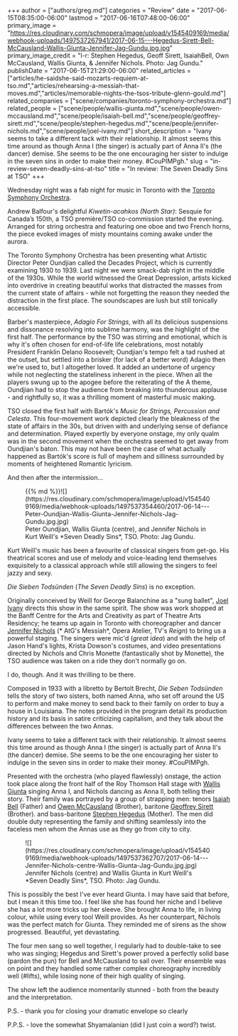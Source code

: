 +++
author = ["authors/greg.md"]
categories = "Review"
date = "2017-06-15T08:35:00-06:00"
lastmod = "2017-06-16T07:48:00-06:00"
primary_image = "https://res.cloudinary.com/schmopera/image/upload/v1545409169/media/webhook-uploads/1497537267941/2017-06-15---Hegedus-Sirett-Bell-McCausland-Wallis-Giunta-Jennifer-Jag-Gundu.jpg.jpg"
primary_image_credit = "l-r: Stephen Hegedus, Geoff Sirett, IsaiahBell, Own McCausland, Wallis Giunta, & Jennifer Nichols. Photo: Jag Gundu."
publishDate = "2017-06-15T21:29:00-06:00"
related_articles = ["articles/he-saidshe-said-mozarts-requiem-at-tso.md","articles/rehearsing-a-messiah-that-moves.md","articles/memorable-nights-the-tsos-tribute-glenn-gould.md"]
related_companies = ["scene/companies/toronto-symphony-orchestra.md"]
related_people = ["scene/people/wallis-giunta.md","scene/people/owen-mccausland.md","scene/people/isaiah-bell.md","scene/people/geoffrey-sirett.md","scene/people/stephen-hegedus.md","scene/people/jennifer-nichols.md","scene/people/joel-ivany.md"]
short_description = "Ivany seems to take a different tack with their relationship. It almost seems this time around as though Anna I (the singer) is actually part of Anna II&#039;s (the dancer) demise. She seems to be the one encouraging her sister to indulge in the seven sins in order to make their money. #CouPIMPgh."
slug = "in-review-seven-deadly-sins-at-tso"
title = "In review: The Seven Deadly Sins at TSO"
+++

Wednesday night was a fab night for music in Toronto with the [Toronto Symphony Orchestra](/scene/companies/toronto-symphony-orchestra/).

Andrew Balfour's delightful *Kiwetin-acahkos (North Star)*: Sesquie for Canada’s 150th, a TSO première/TSO co-commission started the evening. Arranged for string orchestra and featuring one oboe and two French horns, the piece evoked images of misty mountains coming awake under the aurora.

The Toronto Symphony Orchestra has been presenting what Artistic Director Peter Oundjian called the Decades Project, which is currently examining 1930 to 1939. Last night we were smack-dab right in the middle of the 1930s. While the world witnessed the Great Depression, artists kicked into overdrive in creating beautiful works that distracted the masses from the current state of affairs - while not forgetting the reason they needed the distraction in the first place. The soundscapes are lush but still tonically accessible.

Barber's masterpiece, *Adagio For Strings*, with all its delicious suspensions and dissonance resolving into sublime harmony, was the highlight of the first half. The performance by the TSO was stirring and emotional, which is why it's often chosen for end-of-life life celebrations, most notably President Franklin Delano Roosevelt; Oundjian's tempo felt a tad rushed at the outset, but settled into a brisker (for lack of a better word) Adagio then we're used to, but I altogether loved. It added an undertone of urgency while not neglecting the stateliness inherent in the piece. When all the players swung up to the apogee before the reiterating of the A theme, Oundjian had to stop the audience from breaking into thunderous applause - and rightfully so, it was a thrilling moment of masterful music making.

TSO closed the first half with Bartók's *Music for Strings, Percussion and Celesta*. This four-movement work depicted clearly the bleakness of the state of affairs in the 30s, but driven with and underlying sense of defiance and determination. Played expertly by everyone onstage, my only qualm was in the second movement when the orchestra seemed to get away from Oundjian's baton. This may not have been the case of what actually happened as Bartók's score is full of mayhem and silliness surrounded by moments of heightened Romantic lyricism.

And then after the intermission...

<figure data-type="image">{{% md %}}![](https://res.cloudinary.com/schmopera/image/upload/v1545409169/media/webhook-uploads/1497537354460/2017-06-14---Peter-Oundjian-Wallis-Giunta-Jennifer-Nichols-Jag-Gundu.jpg.jpg)
<figcaption>Peter Oundjian, Wallis Giunta (centre), and Jennifer Nichols in Kurt Weill's *Seven Deadly Sins*, TSO. Photo: Jag Gundu.</figcaption>
</figure>

Kurt Weill's music has been a favourite of classical singers from get-go. His theatrical scores and use of melody and voice-leading lend themselves exquisitely to a classical approach while still allowing the singers to feel jazzy and sexy.

*Die Sieben Todsünden* (*The Seven Deadly Sins*) is no exception.

Originally conceived by Weill for George Balanchine as a "sung ballet", [Joel Ivany](/scene/people/joel-ivany/) directs this show in the same spirit. The show was work shopped at the Banff Centre for the Arts and Creativity as part of Theatre Arts Residency; he teams up again in Toronto with choreographer and dancer [Jennifer Nichols](/scene/people/jennifer-nichols/) (* AtG's Messiah*, Opera Atelier, TV's *Reign*) to bring us a powerful staging. The singers were mic'd (*great idea*) and with the help of Jason Hand's lights, Krista Dowson's costumes, and video presentations directed by Nichols and Chris Monette (fantastically shot by Monette), the TSO audience was taken on a ride they don't normally go on.

I do, though. And it was thrilling to be there.

Composed in 1933 with a libretto by Bertolt Brecht, *Die Seben Todsünden* tells the story of two sisters, both named Anna, who set off around the US to perform and make money to send back to their family on order to buy a house in Louisiana. The notes provided in the program detail its production history and its basis in satire criticizing capitalism, and they talk about the differences between the two Annas.

Ivany seems to take a different tack with their relationship. It almost seems this time around as though Anna I (the singer) is actually part of Anna II's (the dancer) demise. She seems to be the one encouraging her sister to indulge in the seven sins in order to make their money. #CouPIMPgh.

Presented with the orchestra (who played flawlessly) onstage, the action took place along the front half of the Roy Thomson Hall stage with [Wallis Giunta](/scene/people/wallis-giunta/) singing Anna I, and Nichols dancing as Anna II, both telling their story. Their family was portrayed by a group of strapping men: tenors [Isaiah Bell](/scene/people/isaiah-bell/) (Father) and [Owen McCausland](/scene/people/owen-mccausland/) (Brother), baritone [Geoffrey Sirett](/scene/people/geoffrey-sirett/) (Brother). and bass-baritone [Stephen Hegedus](/scene/people/stephen-hegedus/) (Mother). The  men did double duty representing the family and shifting seamlessly into the faceless men whom the Annas use as they go from city to city.

<figure data-type="image">![](https://res.cloudinary.com/schmopera/image/upload/v1545409169/media/webhook-uploads/1497537362707/2017-06-14---Jennifer-Nichols-centre-Wallis-Giunta-Jag-Gundu.jpg.jpg)
<figcaption>Jennifer Nichols (centre) and Wallis Giunta in Kurt Weill's *Seven Deadly Sins*, TSO. Photo: Jag Gundu.</figcaption>
</figure>

This is possibly the best I've ever heard Giunta. I may have said that before, but I mean it this time too. I feel like she has found her niche and I believe she has a lot more tricks up her sleeve. She brought Anna to life, in living colour, while using every tool Weill provides. As her counterpart, Nichols was the perfect match for Giunta. They reminded me of sirens as the show progressed. Beautiful, yet devastating.

The four men sang so well together, I regularly had to double-take to see who was singing; Hegedus and Sirett's power proved a perfectly solid base (pardon the pun) for Bell and McCausland to sail over. Their ensemble was on point and they handled some rather complex choreography incredibly well (#lifts), while losing none of their high quality of singing.

The show left the audience momentarily stunned - both from the beauty and the interpretation.

P.S. - thank you for closing your dramatic envelope so clearly

P.P.S. - love the somewhat Shyamalanian  (did I just coin a word?) twist.
